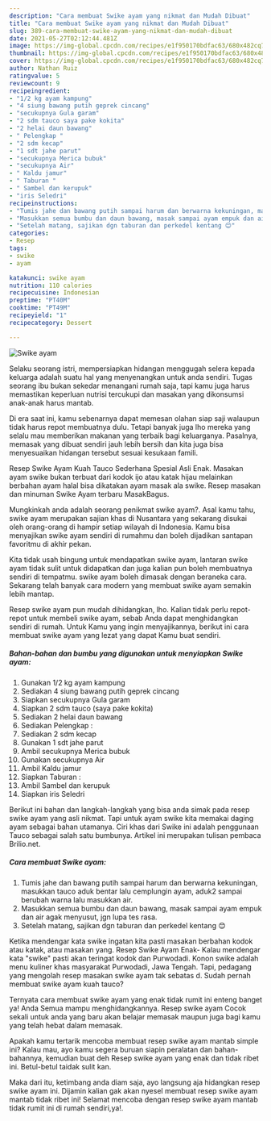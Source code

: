 ```yaml
---
description: "Cara membuat Swike ayam yang nikmat dan Mudah Dibuat"
title: "Cara membuat Swike ayam yang nikmat dan Mudah Dibuat"
slug: 389-cara-membuat-swike-ayam-yang-nikmat-dan-mudah-dibuat
date: 2021-05-27T02:12:44.481Z
image: https://img-global.cpcdn.com/recipes/e1f950170bdfac63/680x482cq70/swike-ayam-foto-resep-utama.jpg
thumbnail: https://img-global.cpcdn.com/recipes/e1f950170bdfac63/680x482cq70/swike-ayam-foto-resep-utama.jpg
cover: https://img-global.cpcdn.com/recipes/e1f950170bdfac63/680x482cq70/swike-ayam-foto-resep-utama.jpg
author: Nathan Ruiz
ratingvalue: 5
reviewcount: 9
recipeingredient:
- "1/2 kg ayam kampung"
- "4 siung bawang putih geprek cincang"
- "secukupnya Gula garam"
- "2 sdm tauco saya pake kokita"
- "2 helai daun bawang"
- " Pelengkap "
- "2 sdm kecap"
- "1 sdt jahe parut"
- "secukupnya Merica bubuk"
- "secukupnya Air"
- " Kaldu jamur"
- " Taburan "
- " Sambel dan kerupuk"
- "iris Seledri"
recipeinstructions:
- "Tumis jahe dan bawang putih sampai harum dan berwarna kekuningan, masukkan tauco aduk bentar lalu cemplungin ayam, aduk2 sampai berubah warna lalu masukkan air."
- "Masukkan semua bumbu dan daun bawang, masak sampai ayam empuk dan air agak menyusut, jgn lupa tes rasa."
- "Setelah matang, sajikan dgn taburan dan perkedel kentang 😊"
categories:
- Resep
tags:
- swike
- ayam

katakunci: swike ayam 
nutrition: 110 calories
recipecuisine: Indonesian
preptime: "PT40M"
cooktime: "PT49M"
recipeyield: "1"
recipecategory: Dessert

---
```



![Swike ayam](https://img-global.cpcdn.com/recipes/e1f950170bdfac63/680x482cq70/swike-ayam-foto-resep-utama.jpg)

Selaku seorang istri, mempersiapkan hidangan menggugah selera kepada keluarga adalah suatu hal yang menyenangkan untuk anda sendiri. Tugas seorang ibu bukan sekedar menangani rumah saja, tapi kamu juga harus memastikan keperluan nutrisi tercukupi dan masakan yang dikonsumsi anak-anak harus mantab.

Di era  saat ini, kamu sebenarnya dapat memesan olahan siap saji walaupun tidak harus repot membuatnya dulu. Tetapi banyak juga lho mereka yang selalu mau memberikan makanan yang terbaik bagi keluarganya. Pasalnya, memasak yang dibuat sendiri jauh lebih bersih dan kita juga bisa menyesuaikan hidangan tersebut sesuai kesukaan famili. 

Resep Swike Ayam Kuah Tauco Sederhana Spesial Asli Enak. Masakan ayam swike bukan terbuat dari kodok ijo atau katak hijau melainkan berbahan ayam halal bisa dikatakan ayam masak ala swike. Resep masakan dan minuman Swike Ayam terbaru MasakBagus.

Mungkinkah anda adalah seorang penikmat swike ayam?. Asal kamu tahu, swike ayam merupakan sajian khas di Nusantara yang sekarang disukai oleh orang-orang di hampir setiap wilayah di Indonesia. Kamu bisa menyajikan swike ayam sendiri di rumahmu dan boleh dijadikan santapan favoritmu di akhir pekan.

Kita tidak usah bingung untuk mendapatkan swike ayam, lantaran swike ayam tidak sulit untuk didapatkan dan juga kalian pun boleh membuatnya sendiri di tempatmu. swike ayam boleh dimasak dengan beraneka cara. Sekarang telah banyak cara modern yang membuat swike ayam semakin lebih mantap.

Resep swike ayam pun mudah dihidangkan, lho. Kalian tidak perlu repot-repot untuk membeli swike ayam, sebab Anda dapat menghidangkan sendiri di rumah. Untuk Kamu yang ingin menyajikannya, berikut ini cara membuat swike ayam yang lezat yang dapat Kamu buat sendiri.

<!--inarticleads1-->

##### Bahan-bahan dan bumbu yang digunakan untuk menyiapkan Swike ayam:

1. Gunakan 1/2 kg ayam kampung
1. Sediakan 4 siung bawang putih geprek cincang
1. Siapkan secukupnya Gula garam
1. Siapkan 2 sdm tauco (saya pake kokita)
1. Sediakan 2 helai daun bawang
1. Sediakan  Pelengkap :
1. Sediakan 2 sdm kecap
1. Gunakan 1 sdt jahe parut
1. Ambil secukupnya Merica bubuk
1. Gunakan secukupnya Air
1. Ambil  Kaldu jamur
1. Siapkan  Taburan :
1. Ambil  Sambel dan kerupuk
1. Siapkan iris Seledri


Berikut ini bahan dan langkah-langkah yang bisa anda simak pada resep swike ayam yang asli nikmat. Tapi untuk ayam swike kita memakai daging ayam sebagai bahan utamanya. Ciri khas dari Swike ini adalah penggunaan Tauco sebagai salah satu bumbunya. Artikel ini merupakan tulisan pembaca Brilio.net. 

<!--inarticleads2-->

##### Cara membuat Swike ayam:

1. Tumis jahe dan bawang putih sampai harum dan berwarna kekuningan, masukkan tauco aduk bentar lalu cemplungin ayam, aduk2 sampai berubah warna lalu masukkan air.
1. Masukkan semua bumbu dan daun bawang, masak sampai ayam empuk dan air agak menyusut, jgn lupa tes rasa.
1. Setelah matang, sajikan dgn taburan dan perkedel kentang 😊


Ketika mendengar kata swike ingatan kita pasti masakan berbahan kodok atau katak, atau masakan yang. Resep Swike Ayam Enak- Kalau mendengar kata &#34;swike&#34; pasti akan teringat kodok dan Purwodadi. Konon swike adalah menu kuliner khas masyarakat Purwodadi, Jawa Tengah. Tapi, pedagang yang mengolah resep masakan swike ayam tak sebatas d. Sudah pernah membuat swike ayam kuah tauco? 

Ternyata cara membuat swike ayam yang enak tidak rumit ini enteng banget ya! Anda Semua mampu menghidangkannya. Resep swike ayam Cocok sekali untuk anda yang baru akan belajar memasak maupun juga bagi kamu yang telah hebat dalam memasak.

Apakah kamu tertarik mencoba membuat resep swike ayam mantab simple ini? Kalau mau, ayo kamu segera buruan siapin peralatan dan bahan-bahannya, kemudian buat deh Resep swike ayam yang enak dan tidak ribet ini. Betul-betul taidak sulit kan. 

Maka dari itu, ketimbang anda diam saja, ayo langsung aja hidangkan resep swike ayam ini. Dijamin kalian gak akan nyesel membuat resep swike ayam mantab tidak ribet ini! Selamat mencoba dengan resep swike ayam mantab tidak rumit ini di rumah sendiri,ya!.


